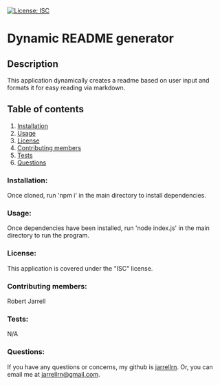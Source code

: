 [![License: ISC](https://img.shields.io/badge/License-ISC-blue.svg)](https://opensource.org/licenses/ISC)
# Dynamic README generator

## Description
 This application dynamically creates a readme based on user input and formats it for easy reading via markdown.
## Table of contents
1. [Installation](#installation)
2. [Usage](#usage)
3. [License](#license)
4. [Contributing members](#contributing)
5. [Tests](#tests)
6. [Questions](#questions)

### Installation: <a name="installation"></a>
 Once cloned, run 'npm i' in the main directory to install dependencies.
### Usage: <a name="usage"></a>
 Once dependencies have been installed, run 'node index.js' in the main directory to run the program.
### License: <a name="license"></a>
 This application is covered under the "ISC" license.
### Contributing members: <a name="contributing"></a>
 Robert Jarrell
### Tests: <a name="tests"></a>
 N/A
### Questions: <a name="questions"></a>
If you have any questions or concerns, my github is [jarrellrn](https://github.com/jarrellrn). Or, you can email me at jarrellrn@gmail.com.